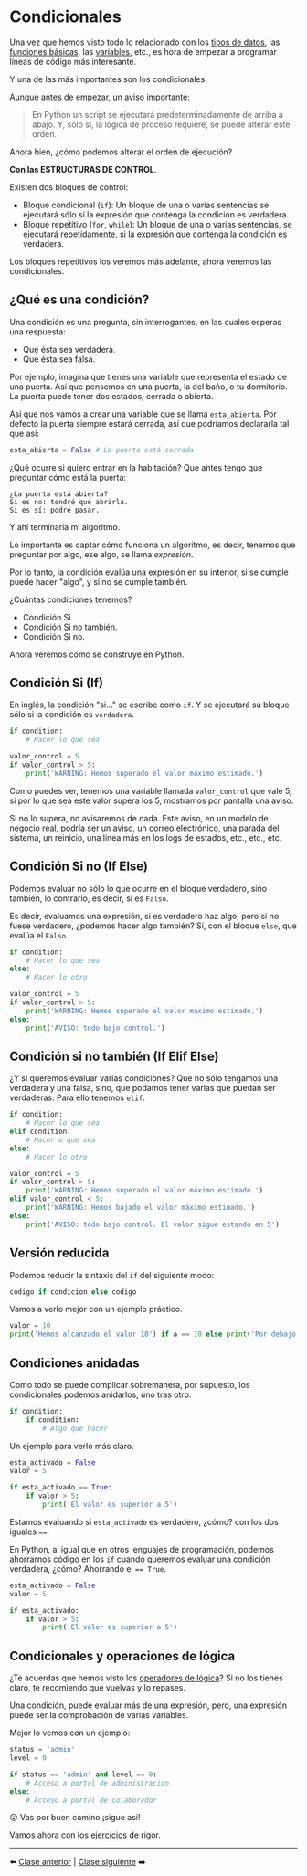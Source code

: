 # Condicionales

Una vez que hemos visto todo lo relacionado con los [tipos de datos](/04_Tipos_de_datos/readme.md), las [funciones básicas](/06_Biblioteca_Est%C3%A1ndar/readme.md), las [variables](/07_Variables/readme.md), etc., es hora de empezar a programar líneas de código más interesante.

Y una de las más importantes son los condicionales.

Aunque antes de empezar, un aviso importante:

> En Python un script se ejecutará predeterminadamente de arriba a abajo. Y, sólo sí, la lógica de proceso requiere, se puede alterar este orden.

Ahora bien, ¿cómo podemos alterar el orden de ejecución?

**Con las ESTRUCTURAS DE CONTROL**.

Existen dos bloques de control:

- Bloque condicional (```if```): Un bloque de una o varias sentencias se ejecutará sólo si la expresión que contenga la condición es verdadera.
- Bloque repetitivo (```for```, ```while```): Un bloque de una o varias sentencias, se ejecutará repetidamente, si la expresión que contenga la condición es verdadera.

Los bloques repetitivos los veremos más adelante, ahora veremos las condicionales.

## ¿Qué es una condición?

Una condición es una pregunta, sin interrogantes, en las cuales esperas una respuesta:

- Que ésta sea verdadera.
- Que ésta sea falsa.

Por ejemplo, imagina que tienes una variable que representa el estado de una puerta. Así que pensemos en una puerta, la del baño, o tu dormitorio. La puerta puede tener dos estados, cerrada o abierta.

Así que nos vamos a crear una variable que se llama ```esta_abierta```. Por defecto la puerta siempre estará cerrada, así que podríamos declararla tal que así:

```Python
esta_abierta = False # La puerta está cerrada
```

¿Qué ocurre si quiero entrar en la habitación? Que antes tengo que preguntar cómo está la puerta:

```
¿La puerta está abierta?
Si es no: tendré que abrirla.
Si es sí: podré pasar.
```

Y ahí terminaría mi algoritmo.

Lo importante es captar cómo funciona un algoritmo, es decir, tenemos que preguntar por algo, ese algo, se llama *expresión*.

Por lo tanto, la condición evalúa una expresión en su interior, si se cumple puede hacer "algo", y si no se cumple también.

¿Cuántas condiciones tenemos?

- Condición Si.
- Condición Si no también.
- Condición Si no.

Ahora veremos cómo se construye en Python.

## Condición Si (If)

En inglés, la condición "si..." se escribe como  ```if```. Y se ejecutará su bloque sólo si la condición es ```verdadera```.

```Python
if condition:
    # Hacer lo que sea
```

```Python
valor_control = 5
if valor_control > 5:
    print('WARNING: Hemos superado el valor máximo estimado.')
```

Como puedes ver, tenemos una variable llamada ```valor_control``` que vale 5, si por lo que sea este valor supera los 5, mostramos por pantalla una aviso.

Si no lo supera, no avisaremos de nada. Este aviso, en un modelo de negocio real, podría ser un aviso, un correo electrónico, una parada del sistema, un reinicio, una línea más en los logs de estados, etc., etc., etc.

## Condición Si no (If Else)

Podemos evaluar no sólo lo que ocurre en el bloque verdadero, sino también, lo contrario, es decir, si es ```Falso```.

Es decir, evaluamos una expresión, si es verdadero haz algo, pero si no fuese verdadero, ¿podemos hacer algo también? Sí, con el bloque ```else```, que evalúa el ```Falso```.

```Python
if condition:
    # Hacer lo que sea
else:
    # Hacer lo otro
```

```Python
valor_control = 5
if valor_control > 5:
    print('WARNING: Hemos superado el valor máximo estimado.')
else:
    print('AVISO: todo bajo control.')
```

## Condición si no también (If Elif Else)

¿Y si queremos evaluar varias condiciones? Que no sólo tengamos una verdadera y una falsa, sino, que podamos tener varias que puedan ser verdaderas. Para ello tenemos ```elif```.

```Python
if condition:
    # Hacer lo que sea
elif condition:
    # Hacer o que sea
else:
    # Hacer lo otro
```

```Python
valor_control = 5
if valor_control > 5:
    print('WARNING: Hemos superado el valor máximo estimado.')
elif valor_control < 5:
    print('WARNING: Hemos bajado el valor máximo estimado.')
else:
    print('AVISO: todo bajo control. El valor sigue estando en 5')
```

## Versión reducida

Podemos reducir la sintaxis del ```if``` del siguiente modo:

```Python
codigo if condicion else codigo
```

Vamos a verlo mejor con un ejemplo práctico.

```Python
valor = 10
print('Hemos alcanzado el valor 10') if a == 10 else print('Por debajo de 10')
```

## Condiciones anidadas

Como todo se puede complicar sobremanera, por supuesto, los condicionales podemos anidarlos, uno tras otro.

```Python
if condition:
    if condition:
        # Algo que hacer
```

Un ejemplo para verlo más claro.

```Python
esta_activado = False
valor = 5

if esta_activado == True:
    if valor > 5:
        print('El valor es superior a 5')
```

Estamos evaluando si ```esta_activado``` es verdadero, ¿cómo? con los dos iguales ```==```.

En Python, al igual que en otros lenguajes de programación, podemos ahorrarnos código en los ```if``` cuando queremos evaluar una condición verdadera, ¿cómo? Ahorrando el ```== True```.

```Python
esta_activado = False
valor = 5

if esta_activado:
    if valor > 5:
        print('El valor es superior a 5')
```

## Condicionales y operaciones de lógica

¿Te acuerdas que hemos visto los [operadores de lógica](/05_Operadores/readme.md)? Si no los tienes claro, te recomiendo que vuelvas y lo repases.

Una condición, puede evaluar más de una expresión, pero, una expresión puede ser la comprobación de varias variables.

Mejor lo vemos con un ejemplo:

```Python
status = 'admin'
level = 0

if status == 'admin' and level == 0:
    # Acceso a portal de administracion
else:
    # Acceso a portal de colaborador
```

😲 Vas por buen camino ¡sigue así!

Vamos ahora con los [ejercicios](/13_Condicionales/ejercicios_condicionales.md) de rigor.

***

⬅️ [Clase anterior](/12_Diccionarios/readme.md) | [Clase siguiente](/14_Bucles/readme.md) ➡️